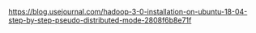 https://blog.usejournal.com/hadoop-3-0-installation-on-ubuntu-18-04-step-by-step-pseudo-distributed-mode-2808f6b8e71f

